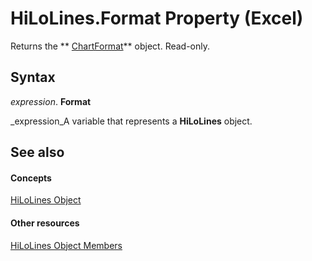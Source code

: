 
# HiLoLines.Format Property (Excel)

Returns the  ** [ChartFormat](edac71b7-ed38-6658-2cbf-6493dc1ad3ed.md)** object. Read-only.


## Syntax

 _expression_. **Format**

 _expression_A variable that represents a  **HiLoLines** object.


## See also


#### Concepts


 [HiLoLines Object](3248f878-4be9-acbd-3515-70f8255b4d69.md)
#### Other resources


 [HiLoLines Object Members](ebd52879-1bc8-4194-795c-2a870d0595e7.md)
